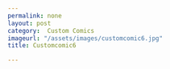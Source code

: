 ```yaml
---
permalink: none
layout: post
category:  Custom Comics
imageurl: "/assets/images/customcomic6.jpg"
title: Customcomic6

---
```

